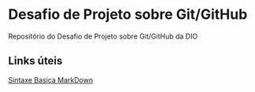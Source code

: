 # Desafio de Projeto sobre Git/GitHub
Repositório do Desafio de Projeto sobre Git/GitHub da DIO

## Links úteis
[Sintaxe Basica MarkDown](https://www.markdownguide.org/basic-sintax/)
